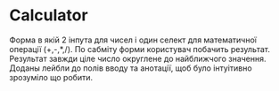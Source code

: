 # Calculator

Форма в якій 2 інпута для чисел і один селект для математичної операції (+,-,*,/). По сабміту форми користувач побачить результат. Результат завжди ціле число округлене до найближчого значення. Доданы лейбли до полів вводу та анотації, щоб було інтуітивно зрозуміло що робити.
